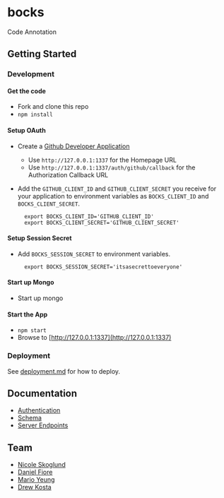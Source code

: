 # bocks

Code Annotation

## Getting Started

### Development

#### Get the code

* Fork and clone this repo
* `npm install`

#### Setup OAuth

* Create a [Github Developer Application](https://github.com/settings/developers)
	* Use `http://127.0.0.1:1337` for the Homepage URL
	* Use `http://127.0.0.1:1337/auth/github/callback` for the Authorization Callback URL

* Add the `GITHUB_CLIENT_ID` and `GITHUB_CLIENT_SECRET` you receive for your application to environment variables as `BOCKS_CLIENT_ID` and `BOCKS_CLIENT_SECRET`.
		
		export BOCKS_CLIENT_ID='GITHUB_CLIENT_ID'
		export BOCKS_CLIENT_SECRET='GITHUB_CLIENT_SECRET'
		
#### Setup Session Secret

* Add `BOCKS_SESSION_SECRET` to environment variables.

		export BOCKS_SESSION_SECRET='itsasecrettoeveryone'

#### Start up Mongo

* Start up mongo

#### Start the App

* `npm start`
* Browse to [http://127.0.0.1:1337](http://127.0.0.1:1337)

### Deployment

See [deployment.md](docs/deployment.md) for how to deploy.

## Documentation

* [Authentication](docs/authentication.md)
* [Schema](docs/schema.md)
* [Server Endpoints](docs/endpoints.md)

## Team

* [Nicole Skoglund](https://github.com/NCSkoglund)
* [Daniel Fiore](https://github.com/taptapdan)
* [Mario Yeung](https://github.com/marioyeung)
* [Drew Kosta](https://github.com/drewkosta)